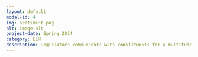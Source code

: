 ```yaml
---
layout: default
modal-id: 4
img: sentiment.png
alt: image-alt
project-date: Spring 2024
category: LLM
description: Legislators communicate with constituents for a multitude of reasons. For example, campaigning, fundraising, and informing them of bills they are working on, or issues they are passionate about. Prior to the late 1970s it was difficult for legislators to communicate with their constituents, let alone the mass public.  With the introduction of C-SPAN televising House floor debates in 1979 as well as the introduction of social media platforms such as Twitter in 2006, this provided legislators with new ways to communicate with their constituents and new data sources for analysis. This project explores variation in sentiment and emotion across the 115th, 116th, and 117th Congresses which includes a period of Republican unified control (115th), split government (116th), and Democrat unified control (117th).
---
```

